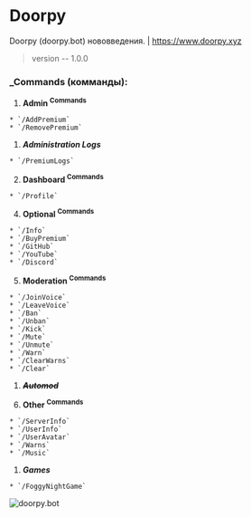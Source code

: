 # Doorpy
Doorpy (doorpy.bot) нововведения. | https://www.doorpy.xyz
> version -- 1.0.0

### _Commands (комманды):
 1. **Admin <sup>Commands</sup>**
```
* `/AddPremium`
* `/RemovePremium`
```
  1) ***Administration Logs***
```
* `/PremiumLogs`
```
 2. **Dashboard <sup>Commands</sup>**
```
* `/Profile`
```
 4. **Optional <sup>Commands</sup>**
```
* `/Info`
* `/BuyPremium`
* `/GitHub`
* `/YouTube`
* `/Discord`
```
 5. **Moderation <sup>Commands</sup>**
```
* `/JoinVoice`
* `/LeaveVoice`
* `/Ban`
* `/Unban`
* `/Kick`
* `/Mute`
* `/Unmute`
* `/Warn`
* `/ClearWarns`
* `/Clear`
```
  1) ~~***Automod***~~

 6. **Other <sup>Commands</sup>**
```
* `/ServerInfo`
* `/UserInfo`
* `/UserAvatar`
* `/Warns`
* `/Music`
```
  1) ***Games***
```
* `/FoggyNightGame`
```
![doorpy.bot](https://github.com/TheDaylinHe/Doorpy/assets/155059575/ba90af29-dd53-4db2-9466-a6c17f8ebbcf)
